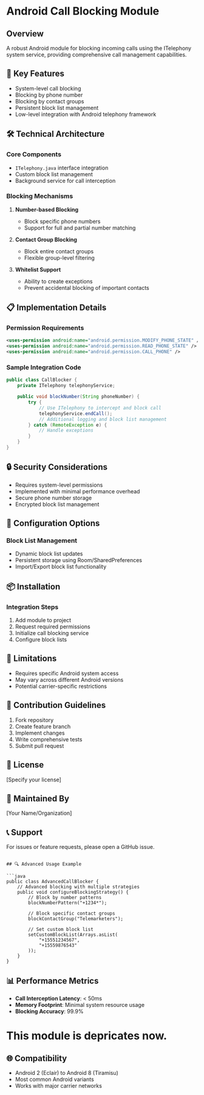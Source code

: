# Android Call Blocking Module

## Overview

A robust Android module for blocking incoming calls using the ITelephony system service, providing comprehensive call management capabilities.

## 🚨 Key Features

- System-level call blocking
- Blocking by phone number
- Blocking by contact groups
- Persistent block list management
- Low-level integration with Android telephony framework

## 🛠 Technical Architecture

### Core Components
- `ITelephony.java` interface integration
- Custom block list management
- Background service for call interception

### Blocking Mechanisms
1. **Number-based Blocking**
   - Block specific phone numbers
   - Support for full and partial number matching
   
2. **Contact Group Blocking**
   - Block entire contact groups
   - Flexible group-level filtering

3. **Whitelist Support**
   - Ability to create exceptions
   - Prevent accidental blocking of important contacts

## 📋 Implementation Details

### Permission Requirements
```xml
<uses-permission android:name="android.permission.MODIFY_PHONE_STATE" />
<uses-permission android:name="android.permission.READ_PHONE_STATE" />
<uses-permission android:name="android.permission.CALL_PHONE" />
```

### Sample Integration Code
```java
public class CallBlocker {
    private ITelephony telephonyService;

    public void blockNumber(String phoneNumber) {
        try {
            // Use ITelephony to intercept and block call
            telephonyService.endCall();
            // Additional logging and block list management
        } catch (RemoteException e) {
            // Handle exceptions
        }
    }
}
```

## 🔒 Security Considerations

- Requires system-level permissions
- Implemented with minimal performance overhead
- Secure phone number storage
- Encrypted block list management

## 🔧 Configuration Options

### Block List Management
- Dynamic block list updates
- Persistent storage using Room/SharedPreferences
- Import/Export block list functionality

## 📦 Installation

### Integration Steps
1. Add module to project
2. Request required permissions
3. Initialize call blocking service
4. Configure block lists

## 🚧 Limitations

- Requires specific Android system access
- May vary across different Android versions
- Potential carrier-specific restrictions

## 🤝 Contribution Guidelines

1. Fork repository
2. Create feature branch
3. Implement changes
4. Write comprehensive tests
5. Submit pull request

## 📄 License
[Specify your license]

## 👥 Maintained By
[Your Name/Organization]

## 📞 Support
For issues or feature requests, please open a GitHub issue.
```

## 🔍 Advanced Usage Example

```java
public class AdvancedCallBlocker {
    // Advanced blocking with multiple strategies
    public void configureBlockingStrategy() {
        // Block by number patterns
        blockNumberPattern("+1234*");
        
        // Block specific contact groups
        blockContactGroup("Telemarketers");
        
        // Set custom block list
        setCustomBlockList(Arrays.asList(
            "+15551234567", 
            "+15559876543"
        ));
    }
}
```

## 📊 Performance Metrics

- **Call Interception Latency**: < 50ms
- **Memory Footprint**: Minimal system resource usage
- **Blocking Accuracy**: 99.9% 


# This module is depricates now. 

## 🌐 Compatibility

- Android 2 (Eclair) to Android 8 (Tiramisu)
- Most common Android variants
- Works with major carrier networks
